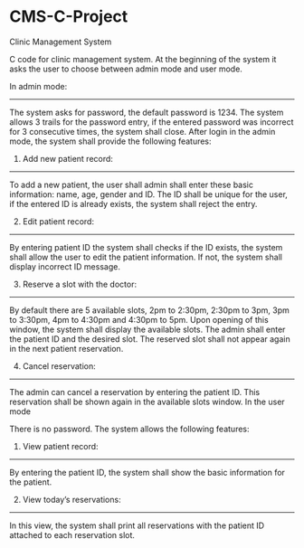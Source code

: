 # CMS-C-Project
Clinic Management System

C code for clinic management system. At the beginning of the system it asks the user to choose
between admin mode and user mode.

In admin mode:
______________
The system asks for password, the default password is 1234. The system allows 3 trails for the password
entry, if the entered password was incorrect for 3 consecutive times, the system shall close. After login
in the admin mode, the system shall provide the following features:

1. Add new patient record:
--------------------------
To add a new patient, the user shall admin shall enter these basic information: name, age, gender and
ID. The ID shall be unique for the user, if the entered ID is already exists, the system shall reject the
entry.

2. Edit patient record:
-----------------------
By entering patient ID the system shall checks if the ID exists, the system shall allow the user to edit the
patient information. If not, the system shall display incorrect ID message.

3. Reserve a slot with the doctor:
----------------------------------
By default there are 5 available slots, 2pm to 2:30pm, 2:30pm to 3pm, 3pm to 3:30pm, 4pm to 4:30pm
and 4:30pm to 5pm. Upon opening of this window, the system shall display the available slots. The
admin shall enter the patient ID and the desired slot. The reserved slot shall not appear again in the next
patient reservation.

4. Cancel reservation:
----------------------
The admin can cancel a reservation by entering the patient ID. This reservation shall be shown again in
the available slots window.
In the user mode




There is no password. The system allows the following features:
1. View patient record:
-----------------------
By entering the patient ID, the system shall show the basic information for the patient.

2. View today’s reservations:
-----------------------------
In this view, the system shall print all reservations with the patient ID attached to each reservation slot.
